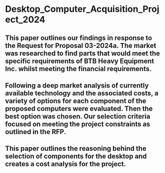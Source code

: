 # Desktop_Computer_Acquisition_Project_2024
## This paper outlines our findings in response to the Request for Proposal 03-2024a. The market was researched to find parts that would meet the specific requirements of BTB Heavy Equipment Inc. whilst meeting the financial requirements.
## Following a deep market analysis of currently available technology and the associated costs, a variety of options for each component of the proposed computers were evaluated. Then the best option was chosen. Our selection criteria focused on meeting the project constraints as outlined in the RFP.
## This paper outlines the reasoning behind the selection of components for the desktop and creates a cost analysis for the project.

